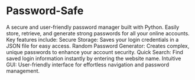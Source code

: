 # Password-Safe
A secure and user-friendly password manager built with Python. Easily store, retrieve, and generate strong passwords for all your online accounts. Key features include:
Secure Storage: Saves your login credentials in a JSON file for easy access.
Random Password Generator: Creates complex, unique passwords to enhance your account security.
Quick Search: Find saved login information instantly by entering the website name.
Intuitive GUI: User-friendly interface for effortless navigation and password management.
